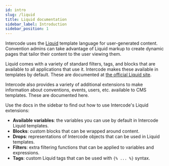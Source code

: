 ```yaml
---
id: intro
slug: /liquid
title: Liquid documentation
sidebar_label: Introduction
sidebar_position: 1
---
```


Intercode uses the [Liquid](https://shopify.github.io/liquid/) template language for user-generated content. Convention
admins can take advantage of Liquid markup to create dynamic pages that tailor their content to the user viewing them.

Liquid comes with a variety of standard filters, tags, and blocks that are available to all applications that use it.
Intercode makes these available in templates by default. These are documented at
[the official Liquid site](https://shopify.github.io/liquid/).

Intercode also provides a variety of additional extensions to make information about conventions, events, users, etc.
available to CMS templates. These are documented here.

Use the docs in the sidebar to find out how to use Intercode's Liquid extensions:

- **Available variables**: the variables you can use by default in Intercode Liquid templates.
- **Blocks**: custom blocks that can be wrapped around content.
- **Drops**: representations of Intercode objects that can be used in Liquid templates.
- **Filters**: extra filtering functions that can be applied to variables and expressions.
- **Tags**: custom Liquid tags that can be used with `{% ... %}` syntax.
